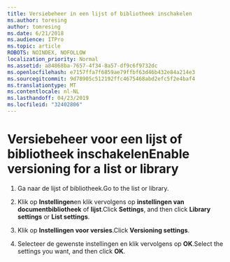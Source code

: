 ```yaml
---
title: Versiebeheer in een lijst of bibliotheek inschakelen
ms.author: toresing
author: tomresing
ms.date: 6/21/2018
ms.audience: ITPro
ms.topic: article
ROBOTS: NOINDEX, NOFOLLOW
localization_priority: Normal
ms.assetid: a84868ba-7657-4f34-8a57-df9c6f9732dc
ms.openlocfilehash: e7157ffa7f6859ae79ffbf63d46b432e84a214e3
ms.sourcegitcommit: 9d78905c512192ffc4675468abd2efc5f2e4baf4
ms.translationtype: MT
ms.contentlocale: nl-NL
ms.lasthandoff: 04/23/2019
ms.locfileid: "32402806"
---
```

# <a name="enable-versioning-for-a-list-or-library"></a><span data-ttu-id="8f8d3-102">Versiebeheer voor een lijst of bibliotheek inschakelen</span><span class="sxs-lookup"><span data-stu-id="8f8d3-102">Enable versioning for a list or library</span></span>

1. <span data-ttu-id="8f8d3-103">Ga naar de lijst of bibliotheek.</span><span class="sxs-lookup"><span data-stu-id="8f8d3-103">Go to the list or library.</span></span>
    
2. <span data-ttu-id="8f8d3-104">Klik op **Instellingen**en klik vervolgens op **instellingen van documentbibliotheek** of **lijst**.</span><span class="sxs-lookup"><span data-stu-id="8f8d3-104">Click **Settings**, and then click **Library settings** or **List settings**.</span></span>
    
3. <span data-ttu-id="8f8d3-105">Klik op **Instellingen voor versies**.</span><span class="sxs-lookup"><span data-stu-id="8f8d3-105">Click **Versioning settings**.</span></span>
    
4. <span data-ttu-id="8f8d3-106">Selecteer de gewenste instellingen en klik vervolgens op **OK**.</span><span class="sxs-lookup"><span data-stu-id="8f8d3-106">Select the settings you want, and then click **OK**.</span></span>
    

